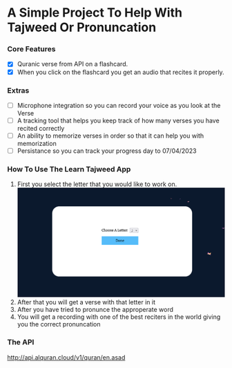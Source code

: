 # A Simple Project To Help With Tajweed Or Pronuncation

### Core Features
- [x] Quranic verse from API on a flashcard.
- [x] When you click on the flashcard you get an audio that recites it properly. 

### Extras
- [ ] Microphone integration so you can record your voice as you look at the Verse 
- [ ] A tracking tool that helps you keep track of how many verses you have recited correctly 
- [ ] An ability to memorize verses in order so that it can help you with memorization 
- [ ] Persistance so you can track your progress day to 07/04/2023 

### How To Use The Learn Tajweed App
1. First you select the letter that you would like to work on. ![Image One](https://github.com/ailmSeeker/project1/blob/main/images/1.png)
2. After that you will get a verse with that letter in it
3. After you have tried to pronunce the approperate word
4. You will get a recording with one of the best reciters in the world giving you the correct pronuncation
   
### The API
http://api.alquran.cloud/v1/quran/en.asad

